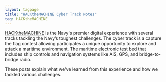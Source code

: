 ```yaml
---
layout: tagpage
title: "HACKtheMACHINE Cyber Track Notes"
tag: HACKtheMACHINE
---
```

[HACKtheMACHINE](https://hackthemachine.ai/) is the Navy's premier digital experience with several tracks tackling the Navy’s toughest challenges. The cyber track is a capture the flag contest allowing participates a unique opportunity to explore and attack a maritime environment. The maritime electronic test bed that includes ship controls and navigation systems like AIS, GPS, and bridge-to-bridge radio.

These posts explain what we've learned from this experience and how we tackled various challenges.
